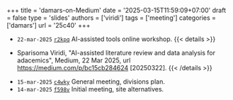 +++
title = 'damars-on-Medium'
date = '2025-03-15T11:59:09+07:00'
draft = false
type = 'slides'
authors = ['viridi']
tags = ['meeting']
categories = ['damars']
url = '25c40'
+++

+ `22-mar-2025` [`r2kpq`](https://osf.io/r2kpq) AI-assisted tools online workshop.
{{< details >}}
- Sparisoma Viridi, "AI-assisted literature review and data analysis for adacemics", Medium, 22 Mar 2025, url https://medium.com/p/bc15cb284624 [20250322].
{{< /details >}}
+ `15-mar-2025` [`c4wky`](https://osf.io/c4wky) General meeting, divisions plan.
+ `14-mar-2025` [`f598v`](https://osf.io/f598v) Initial meeting, site alternatives.
